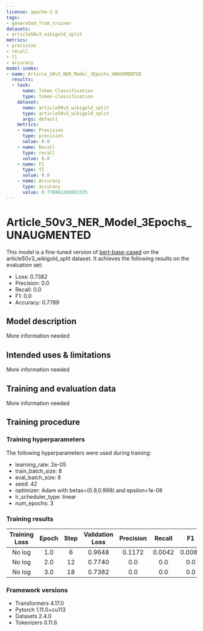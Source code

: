 ```yaml
---
license: apache-2.0
tags:
- generated_from_trainer
datasets:
- article50v3_wikigold_split
metrics:
- precision
- recall
- f1
- accuracy
model-index:
- name: Article_50v3_NER_Model_3Epochs_UNAUGMENTED
  results:
  - task:
      name: Token Classification
      type: token-classification
    dataset:
      name: article50v3_wikigold_split
      type: article50v3_wikigold_split
      args: default
    metrics:
    - name: Precision
      type: precision
      value: 0.0
    - name: Recall
      type: recall
      value: 0.0
    - name: F1
      type: f1
      value: 0.0
    - name: Accuracy
      type: accuracy
      value: 0.778882266951535
---
```


<!-- This model card has been generated automatically according to the information the Trainer had access to. You
should probably proofread and complete it, then remove this comment. -->

# Article_50v3_NER_Model_3Epochs_UNAUGMENTED

This model is a fine-tuned version of [bert-base-cased](https://huggingface.co/bert-base-cased) on the article50v3_wikigold_split dataset.
It achieves the following results on the evaluation set:
- Loss: 0.7382
- Precision: 0.0
- Recall: 0.0
- F1: 0.0
- Accuracy: 0.7789

## Model description

More information needed

## Intended uses & limitations

More information needed

## Training and evaluation data

More information needed

## Training procedure

### Training hyperparameters

The following hyperparameters were used during training:
- learning_rate: 2e-05
- train_batch_size: 8
- eval_batch_size: 8
- seed: 42
- optimizer: Adam with betas=(0.9,0.999) and epsilon=1e-08
- lr_scheduler_type: linear
- num_epochs: 3

### Training results

| Training Loss | Epoch | Step | Validation Loss | Precision | Recall | F1     | Accuracy |
|:-------------:|:-----:|:----:|:---------------:|:---------:|:------:|:------:|:--------:|
| No log        | 1.0   | 6    | 0.9648          | 0.1172    | 0.0042 | 0.0081 | 0.7782   |
| No log        | 2.0   | 12   | 0.7740          | 0.0       | 0.0    | 0.0    | 0.7789   |
| No log        | 3.0   | 18   | 0.7382          | 0.0       | 0.0    | 0.0    | 0.7789   |


### Framework versions

- Transformers 4.17.0
- Pytorch 1.11.0+cu113
- Datasets 2.4.0
- Tokenizers 0.11.6
